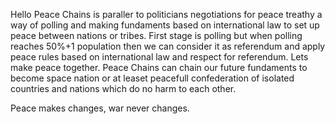 Hello 
Peace Chains is paraller to politicians negotiations for peace treathy a way of polling and making fundaments based on international law to set up peace between nations or tribes.
First stage is polling but when polling reaches 50%+1 population then we can consider it as referendum and apply peace rules based on international law and respect for referendum.
Lets make peace together.
Peace Chains can chain our future fundaments to become space nation or at leaset peacefull confederation of isolated countries and nations which do no harm to each other.

Peace makes changes, war never changes.
